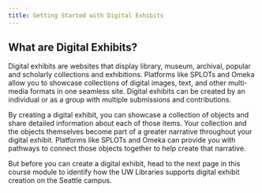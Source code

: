 ```yaml
---
title: Getting Started with Digital Exhibits
---
```



## What are Digital Exhibits?

Digital exhibits are websites that display library, museum, archival, popular and scholarly collections and exhibitions. Platforms like SPLOTs and Omeka allow you to showcase collections of digital images, text, and other multi-media formats in one seamless site. Digital exhibits can be created by an individual or as a group with multiple submissions and contributions.

By creating a digital exhibit, you can showcase a collection of objects and share detailed information about each of those items. Your collection and the objects themselves become part of a greater narrative throughout your digital exhibit. Platforms like SPLOTs and Omeka can provide you with pathways to connect those objects together to help create that narrative.

But before you can create a digital exhibit, head to the next page in this course module to identify how the UW Libraries supports digital exhibit creation on the Seattle campus.
